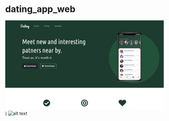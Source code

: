 # dating_app_web
![alt text](https://github.com/Avishkasj/dating_app_web/blob/main/screenshots/Screenshot%202022-12-25%20at%209.21.17%20PM.png))
![alt text]([https://github.com/Avishkasj/dating_app_web/blob/main/screenshots/Screenshot%202022-12-25%20at%209.21.17%20PM.png](https://github.com/Avishkasj/dating_app_web/blob/main/screenshots/Screenshot%202022-12-25%20at%209.21.24%20PM.png))
